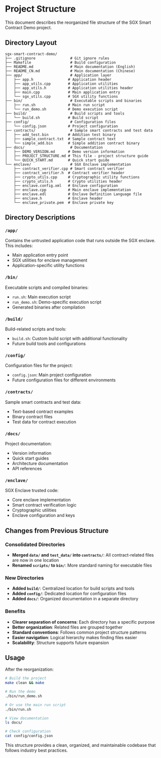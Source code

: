 # Project Structure

This document describes the reorganized file structure of the SGX Smart Contract Demo project.

## Directory Layout

```
sgx-smart-contract-demo/
├── .gitignore                # Git ignore rules
├── Makefile                  # Build configuration
├── README.md                 # Main documentation (English)
├── README_CN.md              # Main documentation (Chinese)
├── app/                      # Application layer
│   ├── app.h                # Application header
│   ├── app_utils.cpp        # Application utilities
│   ├── app_utils.h          # Application utilities header
│   ├── main.cpp             # Main application entry
│   └── sgx_utils.cpp        # SGX utility functions
├── bin/                      # Executable scripts and binaries
│   ├── run.sh               # Main run script
│   └── run_demo.sh          # Demo execution script
├── build/                    # Build scripts and tools
│   └── build.sh             # Build script
├── config/                   # Configuration files
│   └── config.json          # Project configuration
├── contracts/                # Sample smart contracts and test data
│   ├── add_test.bin         # Addition test binary
│   ├── sample_contract.txt  # Sample contract text
│   └── simple_add.bin       # Simple addition contract binary
├── docs/                     # Documentation
│   ├── DEMO_VERSION.md      # Demo version information
│   ├── PROJECT_STRUCTURE.md # This file - project structure guide
│   └── QUICK_START.md       # Quick start guide
└── enclave/                  # SGX Enclave implementation
    ├── contract_verifier.cpp # Smart contract verifier
    ├── contract_verifier.h  # Contract verifier header
    ├── crypto_utils.cpp     # Cryptographic utility functions
    ├── crypto_utils.h       # Crypto utilities header
    ├── enclave.config.xml   # Enclave configuration
    ├── enclave.cpp          # Main enclave implementation
    ├── enclave.edl          # Enclave Definition Language file
    ├── enclave.h            # Enclave header
    └── enclave_private.pem  # Enclave private key
```

## Directory Descriptions

### `/app/`
Contains the untrusted application code that runs outside the SGX enclave. This includes:
- Main application entry point
- SGX utilities for enclave management
- Application-specific utility functions

### `/bin/`
Executable scripts and compiled binaries:
- `run.sh`: Main execution script
- `run_demo.sh`: Demo-specific execution script
- Generated binaries after compilation

### `/build/`
Build-related scripts and tools:
- `build.sh`: Custom build script with additional functionality
- Future build tools and configurations

### `/config/`
Configuration files for the project:
- `config.json`: Main project configuration
- Future configuration files for different environments

### `/contracts/`
Sample smart contracts and test data:
- Text-based contract examples
- Binary contract files
- Test data for contract execution

### `/docs/`
Project documentation:
- Version information
- Quick start guides
- Architecture documentation
- API references

### `/enclave/`
SGX Enclave trusted code:
- Core enclave implementation
- Smart contract verification logic
- Cryptographic utilities
- Enclave configuration and keys

## Changes from Previous Structure

### Consolidated Directories
- **Merged `data/` and `test_data/` into `contracts/`**: All contract-related files are now in one location
- **Renamed `scripts/` to `bin/`**: More standard naming for executable files

### New Directories
- **Added `build/`**: Centralized location for build scripts and tools
- **Added `config/`**: Dedicated location for configuration files
- **Added `docs/`**: Organized documentation in a separate directory

### Benefits
- **Clearer separation of concerns**: Each directory has a specific purpose
- **Better organization**: Related files are grouped together
- **Standard conventions**: Follows common project structure patterns
- **Easier navigation**: Logical hierarchy makes finding files easier
- **Scalability**: Structure supports future expansion

## Usage

After the reorganization:

```bash
# Build the project
make clean && make

# Run the demo
./bin/run_demo.sh

# Or use the main run script
./bin/run.sh

# View documentation
ls docs/

# Check configuration
cat config/config.json
```

This structure provides a clean, organized, and maintainable codebase that follows industry best practices.